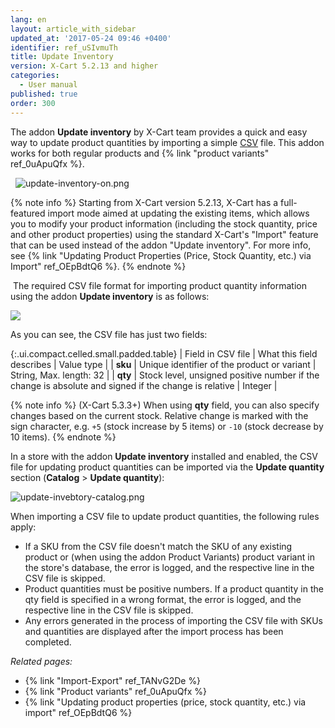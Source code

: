 ```yaml
---
lang: en
layout: article_with_sidebar
updated_at: '2017-05-24 09:46 +0400'
identifier: ref_uSIvmuTh
title: Update Inventory
version: X-Cart 5.2.13 and higher
categories:
  - User manual
published: true
order: 300
---
```


The addon **Update inventory** by X-Cart team provides a quick and easy way to update product quantities by importing a simple [CSV](https://en.wikipedia.org/wiki/Comma-separated_values) file. This addon works for both regular products and {% link "product variants" ref_0uApuQfx %}.

   ![update-inventory-on.png]({{site.baseurl}}/attachments/ref_uSIvmuTh/update-inventory-on.png)
 
{% note info %}
Starting from X-Cart version 5.2.13, X-Cart has a full-featured import mode aimed at updating the existing items, which allows you to modify your product information (including the stock quantity, price and other product properties) using the standard X-Cart's "Import" feature that can be used instead of the addon "Update inventory". For more info, see {% link "Updating Product Properties (Price, Stock Quantity, etc.) via Import" ref_OEpBdtQ6 %}.
{% endnote %}

 The required CSV file format for importing product quantity information using the addon **Update inventory** is as follows:

![]({{site.baseurl}}/attachments/9306477/9438201.png)

As you can see, the CSV file has just two fields:

{:.ui.compact.celled.small.padded.table}
| Field in CSV file | What this field describes | Value type |
| **sku** | Unique identifier of the product or variant | String, Max. length: 32 |
| **qty** | Stock level, unsigned positive number if the change is absolute and signed if the change is relative | Integer |

{% note info %}
(X-Cart 5.3.3+) 
When using **qty** field, you can also specify changes based on the current stock. Relative change is marked with the sign character, e.g. `+5` (stock increase by 5 items) or `-10` (stock decrease by 10 items). 
{% endnote %}

In a store with the addon **Update inventory** installed and enabled, the CSV file for updating product quantities can be imported via the **Update quantity** section (**Catalog** > **Update quantity**):

![update-invebtory-catalog.png]({{site.baseurl}}/attachments/ref_uSIvmuTh/update-invebtory-catalog.png)

When importing a CSV file to update product quantities, the following rules apply:

*   If a SKU from the CSV file doesn't match the SKU of any existing product or (when using the addon Product Variants) product variant in the store's database, the error is logged, and the respective line in the CSV file is skipped.
*   Product quantities must be positive numbers. If a product quantity in the qty field is specified in a wrong format, the error is logged, and the respective line in the CSV file is skipped.
*   Any errors generated in the process of importing the CSV file with SKUs and quantities are displayed after the import process has been completed.

_Related pages:_

*   {% link "Import-Export" ref_TANvG2De %}
*   {% link "Product variants" ref_0uApuQfx %}
*   {% link "Updating product properties (price, stock quantity, etc.) via import" ref_OEpBdtQ6 %}
